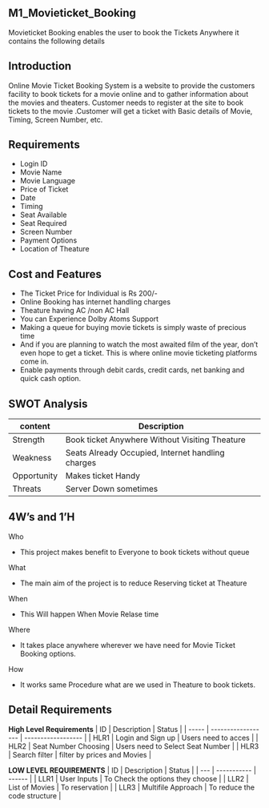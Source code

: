 ## M1_Movieticket_Booking
Movieticket Booking enables the user to book the Tickets Anywhere
it contains the following details

## Introduction 
Online Movie Ticket Booking System is a website to provide the customers facility to book tickets for a movie online and to gather information about the movies and theaters. Customer needs to register at the site to book tickets to the movie .Customer will get a ticket with Basic details of Movie, Timing, Screen Number, etc.

## Requirements
- Login ID
- Movie Name
- Movie Language
- Price of Ticket
- Date 
- Timing
- Seat Available
- Seat Required
- Screen Number
- Payment Options
- Location of Theature
## Cost and Features
- The Ticket Price for Individual is Rs 200/-
- Online Booking has internet handling charges
- Theature having AC /non AC Hall 
- You can Experience Dolby Atoms Support
- Making a queue for buying movie tickets is simply waste of precious time
- And if you are planning to watch the most awaited film of the year, don’t even hope to get a ticket. This is where online movie ticketing platforms come in.
- Enable payments through debit cards, credit cards, net banking and quick cash option.
## SWOT Analysis
| content | Description |
| --------- | --------------- |
| Strength  | Book ticket Anywhere Without Visiting Theature |
| Weakness  | Seats Already Occupied, Internet handling charges  |
| Opportunity  | Makes ticket Handy  |
| Threats | Server Down sometimes |

## 4W’s and 1’H
 Who
 - This project makes benefit to Everyone to book tickets without queue
 
 What
- The main aim of the project is  to reduce Reserving ticket at Theature
 
 When
 - This Will happen When Movie Relase time

Where
- It takes place anywhere wherever we have need for Movie Ticket Booking options.

How
- It works same Procedure what are we used in Theature to book tickets.

## Detail Requirements
__High Level Requirements__
|   ID  |     Description    |       Status       |
| ----- | ------------------ | ------------------ |
| HLR1  | Login and Sign up  | Users need to acces |
| HLR2  | Seat Number Choosing | Users need to Select Seat Number |
| HLR3  | Search filter      | filter by prices and Movies |

__LOW LEVEL REQUIREMENTS__
| ID  | Description | Status |
| --- | ----------- | ------ |
| LLR1 | User Inputs | To Check the options they choose |
| LLR2 | List of Movies | To  reservation |
| LLR3 | Multifile Approach | To reduce the code structure |
